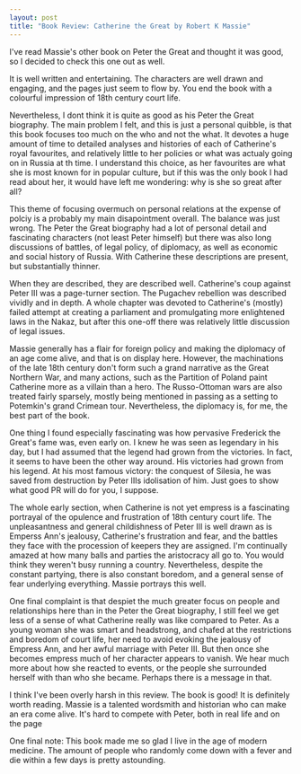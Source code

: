 ```yaml
---
layout: post
title: "Book Review: Catherine the Great by Robert K Massie"
---
```

I've read Massie's other book on Peter the Great and thought it was good, so I decided to check this one out as well.

It is well written and entertaining. The characters are well drawn and engaging, and the pages just seem to flow by. You end the book with a colourful impression of 18th century court life.

Nevertheless, I dont think it is quite as good as his Peter the Great biography. The main problem I felt, and this is just a personal quibble, is that this book focuses too much on the who and not the what. It devotes a huge amount of time to detailed analyses and histories of each of Catherine's royal favourites, and relatively little to her policies or what was actualy going on in Russia at th time. I understand this choice, as her favourites are what she is most known for in popular culture, but if this was the only book I had read about her, it would have left me wondering: why is she so great after all?

This theme of focusing overmuch on personal relations at the expense of polciy is a probably my main disapointment overall. The balance was just wrong. The Peter the Great biography had a lot of personal detail and fascinating characters (not least Peter himself) but there was also long discussions of battles, of legal policy, of diplomacy, as well as economic and social history of Russia. With Catherine these descriptions are present, but substantially thinner.

When they are described, they are described well. Catherine's coup against Peter III was a page-turner section. The Pugachev rebellion was described vividly and in depth. A whole chapter was devoted to Catherine's (mostly) failed attempt at creating a parliament and promulgating more enlightened laws in the Nakaz, but after this one-off there was relatively little discussion of legal issues.

Massie generally has a flair for foreign policy and making the diplomacy of an age come alive, and that is on display here. However, the machinations of the late 18th century don't form such a grand narrative as the Great Northern War, and many actions, such as the Partition of Poland paint Catherine more as a villain than a hero. The Russo-Ottoman wars are also treated fairly sparsely, mostly being mentioned in passing as a setting to Potemkin's grand Crimean tour. Nevertheless, the diplomacy is, for me, the best part of the book.

One thing I found especially fascinating was how pervasive Frederick the Great's fame was, even early on. I knew he was seen as legendary in his day, but I had assumed that the legend had grown from the victories. In fact, it seems to have been the other way around. His victories had grown from his legend. At his most famous victory: the conquest of Silesia, he was saved from destruction by Peter IIIs idolisation of him. Just goes to show what good PR will do for you, I suppose.

The whole early section, when Catherine is not yet empress is a fascinating portrayal of the opulence and frustration of 18th century court life. The unpleasantness and general childishness of Peter III is well drawn as is Emperss Ann's jealousy, Catherine's frustration and fear, and the battles they face with the procession of keepers they are assigned. I'm continually amazed at how many balls and parties the aristocracy all go to. You would think they weren't busy running a country. Nevertheless, despite the constant partying, there is also constant boredom, and a general sense of fear underlying everything. Massie portrays this well.

One final complaint is that despiet the much greater focus on people and relationships here than in the Peter the Great biography, I still feel we get less of a sense of what Catherine really was like compared to Peter. As a young woman she was smart and headstrong, and chafed at the restrictions and boredom of court life, her need to avoid evoking the jealousy of Empress Ann, and her awful marriage with Peter III. But then once she becomes empress much of her character appears to vanish. We hear much more about how she reacted to events, or the people she surrounded herself with than who she became. Perhaps there is a message in that.

I think I've been overly harsh in this review. The book is good! It is definitely worth reading. Massie is a talented wordsmith and historian who can make an era come alive. It's hard to compete with Peter, both in real life and on the page

One final note: This book made me so glad I live in the age of modern medicine. The amount of people who randomly come down with a fever and die within a few days is pretty astounding.
